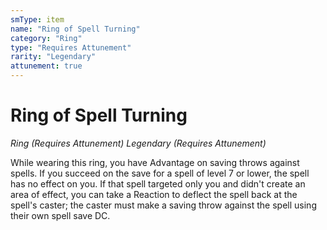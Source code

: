 ```yaml
---
smType: item
name: "Ring of Spell Turning"
category: "Ring"
type: "Requires Attunement"
rarity: "Legendary"
attunement: true
---
```


# Ring of Spell Turning
*Ring (Requires Attunement) Legendary (Requires Attunement)*

While wearing this ring, you have Advantage on saving throws against spells. If you succeed on the save for a spell of level 7 or lower, the spell has no effect on you. If that spell targeted only you and didn't create an area of effect, you can take a Reaction to deflect the spell back at the spell's caster; the caster must make a saving throw against the spell using their own spell save DC.
